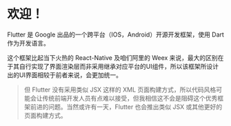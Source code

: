 # 欢迎！

Flutter 是 Google 出品的一个跨平台（IOS，Android）开源开发框架，使用 Dart 作为开发语言。

这个框架比起当下火热的 React-Native 及咱们阿里的 Weex 来说，最大的区别在于其自行实现了界面渲染层而非采用继承对应平台的UI组件，所以该框架所设计出的UI界面相较于前者来说，会更加统一。

> 但 Flutter 没有采用类似 JSX 这样的 XML 页面构建方式，所以代码风格可能会让传统前端开发人员有点难以接受，但我相信这不会是阻碍这个优秀框架前进的问题。当然或许有一天，Flutter 也会推出类似 JSX 或其他更好的页面构建方式。



